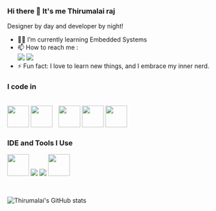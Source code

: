 ### Hi there 👋 It's me Thirumalai raj
Designer by day and developer by night!                                           
- 🧑‍💻 I’m currently learning Embedded Systems
- 📫 How to reach me :
<br />  [<img src="https://img.shields.io/badge/LinkedIn-0077B5?style=for-the-badge&logo=linkedin&logoColor=white" />](https://www.linkedin.com/in/thirumalai-raj-a10a031b3/)
[<img src="https://img.shields.io/badge/instagram-%23E4405F.svg?&style=for-the-badge&logo=instagram&logoColor=white" />](https://www.instagram.com/__rahul.__.17)
- ⚡ Fun fact: I love to learn new things, and I embrace my inner nerd. 

### I code in
<br /> <img height="50" width="50"  src="https://img.icons8.com/dusk/128/000000/php-logo.png"/>  <img style="margin-right:10px" height="50" width="50"  src="https://laravel.com/img/logomark.min.svg" />  <img  height="50" width="50"  src="https://www.vectorlogo.zone/logos/tailwindcss/tailwindcss-icon.svg" />   <img  height="50" width="50"  src="https://www.vectorlogo.zone/logos/getbootstrap/getbootstrap-icon.svg" /> <img height="50" width="50" src="https://img.icons8.com/color/48/000000/javascript.png"/> 
### IDE and Tools I Use
<img height="50" width="50" src="https://img.icons8.com/color/48/000000/visual-studio-code-2019.png"/>  <img  src="https://img.icons8.com/color/50/000000/git.png"/> <img src="https://www.vectorlogo.zone/logos/github/github-ar21.svg"/> <img height="50" width="50" src="https://www.vectorlogo.zone/logos/figma/figma-icon.svg" />

<br />


![Thirumalai's GitHub stats](https://github-readme-stats.vercel.app/api?username=Thirumalai15&theme=dark&show_icons=true&count_private=false&show=prs_merged,prs_merged_percentage&include_all_commits=true)
